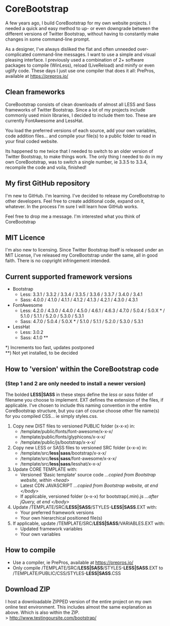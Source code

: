# CoreBootstrap

A few years ago, I build CoreBootstrap for my own website projects. I needed a quick and easy method to up- or even downgrade between the different versions of Twitter Bootstrap, without having to constantly make changes in some command-line prompt.

As a designer, I've always disliked the flat and often unneeded over-complicated command-line messages. I want to use a simple and visual pleasing interface. I previously used a combination of 2+ software packages to compile (WinLess), reload (LiveReload) and minify or even uglify code. These days I just use one compiler that does it all: PrePros, available at https://prepros.io/

## Clean frameworks
CoreBootstrap consists of clean downloads of almost all LESS and Sass frameworks of Twitter Bootstrap. Since a lot of my projects include commonly used mixin libraries, I decided to include them too. These are currently FontAwesome and LessHat.

You load the preferred versions of each source, add your own variables, code addition files... and compile your file(s) to a public folder to read in your final coded website.

Its happened to me twice that I needed to switch to an older version of Twitter Bootstrap, to make things work. The only thing I needed to do in my own CoreBootstrap, was to switch a single number, ie 3.3.5 to 3.3.4, recompile the code and voila, finished!

## My first GitHub repository
I'm new to GitHub. I'm learning. I've decided to release my CoreBootstrap to other developers. Feel free to create additional code, expand on it, whatever. In the process I'm sure I will learn how GitHub works.

Feel free to drop me a message. I'm interested what you think of CoreBootstrap

## MIT Licence
I'm also new to licensing. Since Twitter Bootstrap itself is released under an MIT License, I've released my CoreBootstrap under the same, all in good faith. There is no copyright infringement intended.

## Current supported framework versions
- Bootstrap
  - Less: 3.3.1 / 3.3.2 / 3.3.4 / 3.3.5 / 3.3.6 / 3.3.7 / 3.4.0 / 3.4.1
  - Sass: 4.0.0 / 4.1.0 / 4.1.1 / 4.1.2 / 4.1.3 / 4.2.1 / 4.3.0 / 4.3.1
- FontAwesome
  - Less: 4.2.0 / 4.3.0 / 4.4.0 / 4.5.0 / 4.6.1 / 4.6.3 / 4.7.0 / 5.0.4 / 5.0.X * / 5.1.0 / 5.1.1 / 5.2.0 / 5.3.0 / 5.3.1
  - Sass: 4.7.0 / 5.0.4 / 5.0.X * / 5.1.0 / 5.1.1 / 5.2.0 / 5.3.0 / 5.3.1
- LessHat
  - Less: 3.0.2
  - Sass: 4.1.0 **

\*)  Increments too fast, updates postponed<br>
\*\*) Not yet installed, to be decided

## How to 'version' within the CoreBootstrap code
### (Step 1 and 2 are only needed to install a newer version)

The bolded **LESS|SASS** in these steps define the *less* or *sass* folder of filename you choose to implement. EXT defines the extension of the files, if applicable. I've chosen to include this naming convention in the entire CoreBootstrap structure, but you can of course choose other file name(s) for you compiled CSS... ie simply styles.css.

1. Copy new DIST files to versioned PUBLIC folder (x-x-x) in:
   * /template/public/fonts/font-awesome/x-x-x/
   * /template/public/fonts/glyphicons/x-x-x/
   * /template/public/js/bootstrap/x-x-x/
2. Copy new LESS or SASS files to versioned SRC folder (x-x-x) in:
   * /template/src/**less|sass**/bootstrap/x-x-x/
   * /template/src/**less|sass**/font-awesome/x-x-x/
   * /template/src/**less|sass**/lesshat/x-x-x/
3. Update CORE TEMPLATE with:
   * Versioned 'Basic template' source code *...copied from Bootstrap website, within \<head\>*
   * Latest CDN JAVASCRIPT *...copied from Bootstrap website, at end \</body\>*
   * If applicable, versioned folder (x-x-x) for bootstrap(.min).js *...after jQuery, at end \</body\>*
4. Update /TEMPLATE/SRC/**LESS|SASS**/STYLES-**LESS|SASS**.EXT with:
   * Your preferred framework versions
   * Your own hierarchical positioned file(s)
5. If applicable, update /TEMPLATE/SRC/**LESS|SASS**/VARIABLES.EXT with:
   * Updated framework variables
   * Your own variables

## How to compile
- Use a compiler, ie PrePros, available at https://prepros.io/
- Only compile /TEMPLATE/SRC/**LESS|SASS**/STYLES-**LESS|SASS**.EXT to /TEMPLATE/PUBLIC/CSS/STYLES-**LESS|SASS**.CSS

## Download ZIP
I host a downloadable ZIPPED version of the entire project on my own online test environment. This includes almost the same explanation as above. Which is also within the ZIP.<br>
\> http://www.testingoursite.com/bootstrap/
